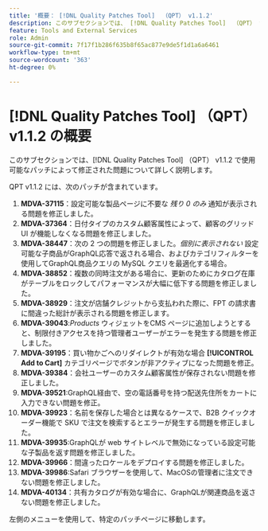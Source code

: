 ```yaml
---
title: '概要： [!DNL Quality Patches Tool]  （QPT） v1.1.2'
description: このサブセクションでは、 [!DNL Quality Patches Tool]  （QPT） v1.1.2 で使用可能なパッチによって修正された問題について詳しく説明します。
feature: Tools and External Services
role: Admin
source-git-commit: 7f17f1b286f635b8f65ac877e9de5f1d1a6a6461
workflow-type: tm+mt
source-wordcount: '363'
ht-degree: 0%

---
```


# [!DNL Quality Patches Tool] （QPT） v1.1.2 の概要

このサブセクションでは、[!DNL Quality Patches Tool] （QPT） v1.1.2 で使用可能なパッチによって修正された問題について詳しく説明します。

QPT v1.1.2 には、次のパッチが含まれています。

1. **MDVA-37115**：設定可能な製品ページに不要な *残り 0 のみ* 通知が表示される問題を修正しました。
1. **MDVA-37364**：日付タイプのカスタム顧客属性によって、顧客のグリッド UI が機能しなくなる問題を修正しました。
1. **MDVA-38447**：次の 2 つの問題を修正しました。*個別に表示されない* 設定可能な子商品がGraphQL応答で返される場合、およびカテゴリフィルターを使用してGraphQL商品クエリの MySQL クエリを最適化する場合。
1. **MDVA-38852**：複数の同時注文がある場合に、更新のためにカタログ在庫がテーブルをロックしてパフォーマンスが大幅に低下する問題を修正しました。
1. **MDVA-38929**：注文が店舗クレジットから支払われた際に、FPT の請求書に間違った総計が表示される問題を修正します。
1. **MDVA-39043**:*Products* ウィジェットをCMS ページに追加しようとすると、制限付きアクセスを持つ管理者ユーザーがエラーを発生する問題を修正しました。
1. **MDVA-39195**：買い物かごへのリダイレクトが有効な場合 **[!UICONTROL Add to Cart]** カテゴリページでボタンが非アクティブになった問題を修正。
1. **MDVA-39384**：会社ユーザーのカスタム顧客属性が保存されない問題を修正しました。
1. **MDVA-39521**:GraphQL経由で、空の電話番号を持つ配送先住所をカートに入力できない問題を修正。
1. **MDVA-39923**：名前を保存した場合とは異なるケースで、B2B クイックオーダー機能で SKU で注文を検索するとエラーが発生する問題を修正しました。
1. **MDVA-39935**:GraphQLが web サイトレベルで無効になっている設定可能な子製品を返す問題を修正しました。
1. **MDVA-39966**：間違ったロケールをデプロイする問題を修正しました。
1. **MDVA-39986**:Safari ブラウザーを使用して、MacOSの管理者に注文できない問題を修正しました。
1. **MDVA-40134**：共有カタログが有効な場合に、GraphQLが関連商品を返さない問題を修正しました。

左側のメニューを使用して、特定のパッチページに移動します。
